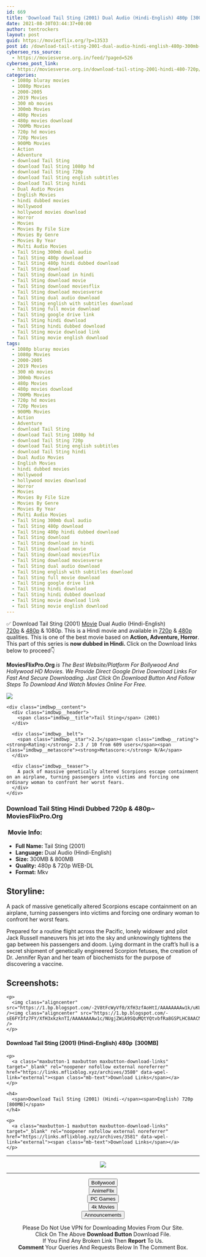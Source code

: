 ```yaml
---
id: 669
title: 'Download Tail Sting (2001) Dual Audio (Hindi-English) 480p [300MB] || 720p [800MB]'
date: 2021-08-30T03:44:37+00:00
author: tentrockers
layout: post
guid: https://moviezflix.org/?p=13533
post id: /download-tail-sting-2001-dual-audio-hindi-english-480p-300mb-720p-800mb/
cyberseo_rss_source:
  - https://moviesverse.org.in/feed/?paged=526
cyberseo_post_link:
  - https://moviesverse.org.in/download-tail-sting-2001-hindi-480-720p/
categories:
  - 1080p bluray movies
  - 1080p Movies
  - 2000-2005
  - 2019 Movies
  - 300 mb movies
  - 300mb Movies
  - 480p Movies
  - 480p movies download
  - 700Mb Movies
  - 720p hd movies
  - 720p Movies
  - 900Mb Movies
  - Action
  - Adventure
  - download Tail Sting
  - download Tail Sting 1080p hd
  - download Tail Sting 720p
  - download Tail Sting english subtitles
  - download Tail Sting hindi
  - Dual Audio Movies
  - English Movies
  - hindi dubbed movies
  - Hollywood
  - hollywood movies download
  - Horror
  - Movies
  - Movies By File Size
  - Movies By Genre
  - Movies By Year
  - Multi Audio Movies
  - Tail Sting 300mb dual audio
  - Tail Sting 480p download
  - Tail Sting 480p hindi dubbed download
  - Tail Sting download
  - Tail Sting download in hindi
  - Tail Sting download movie
  - Tail Sting download moviesflix
  - Tail Sting download moviesverse
  - Tail Sting dual audio download
  - Tail Sting english with subtitles download
  - Tail Sting full movie download
  - Tail Sting google drive link
  - Tail Sting hindi download
  - Tail Sting hindi dubbed download
  - Tail Sting movie download link
  - Tail Sting movie english download
tags:
  - 1080p bluray movies
  - 1080p Movies
  - 2000-2005
  - 2019 Movies
  - 300 mb movies
  - 300mb Movies
  - 480p Movies
  - 480p movies download
  - 700Mb Movies
  - 720p hd movies
  - 720p Movies
  - 900Mb Movies
  - Action
  - Adventure
  - download Tail Sting
  - download Tail Sting 1080p hd
  - download Tail Sting 720p
  - download Tail Sting english subtitles
  - download Tail Sting hindi
  - Dual Audio Movies
  - English Movies
  - hindi dubbed movies
  - Hollywood
  - hollywood movies download
  - Horror
  - Movies
  - Movies By File Size
  - Movies By Genre
  - Movies By Year
  - Multi Audio Movies
  - Tail Sting 300mb dual audio
  - Tail Sting 480p download
  - Tail Sting 480p hindi dubbed download
  - Tail Sting download
  - Tail Sting download in hindi
  - Tail Sting download movie
  - Tail Sting download moviesflix
  - Tail Sting download moviesverse
  - Tail Sting dual audio download
  - Tail Sting english with subtitles download
  - Tail Sting full movie download
  - Tail Sting google drive link
  - Tail Sting hindi download
  - Tail Sting hindi dubbed download
  - Tail Sting movie download link
  - Tail Sting movie english download
---
```

<div class="thecontent clearfix">
  <p>
    ✅ Download Tail Sting (2001) <a href="https://moviesverse.org.in/category/movies/" data-wpel-link="internal">Movie</a> Dual Audio (Hindi-English) <a href="https://moviesverse.org.in/720p-movies/" data-wpel-link="internal">720p</a>&nbsp;&&nbsp;<a href="https://moviesverse.org.in/480p-movies/" data-wpel-link="internal">480p</a> & 1080p. This is a Hindi movie and available in <a href="https://moviesverse.org.in/720p-movies/" data-wpel-link="internal">720p</a>&nbsp;&&nbsp;<a href="https://moviesverse.org.in/480p-movies/" data-wpel-link="internal">480p</a> qualities. This is one of the best movie based on <strong>Action, Adventure, Horror</strong>. This part of this series is <strong>now dubbed in <span>Hindi.&nbsp;</span></strong><span>Click on the Download links below to proceed👇</span>
  </p>
  
  <p>
    <strong><span>MoviesFlixPro.Org&nbsp;</span></strong><em>is The Best Website/Platform For Bollywood And Hollywood HD Movies. We Provide Direct Google Drive Download Links For Fast And Secure Downloading. Just Click On Download Button And Follow Steps To&nbsp;Download And Watch Movies Online For Free.</em>
  </p>
  
  <div class="imdbwp imdbwp--movie dark">
    <div class="imdbwp__thumb">
      <a class="imdbwp__link" target="_blank" title="Tail Sting" href="https://www.imdb.com/title/tt0290884/" rel="nofollow external noopener noreferrer" data-wpel-link="external"><img class="imdbwp__img" src="https://m.media-amazon.com/images/M/MV5BMTkxODE1OTIyM15BMl5BanBnXkFtZTcwMTkxOTQyMQ@@._V1_SX300.jpg" /></a>
    </div>
    
    <div class="imdbwp__content">
      <div class="imdbwp__header">
        <span class="imdbwp__title">Tail Sting</span> (2001)
      </div>
      
      <div class="imdbwp__belt">
        <span class="imdbwp__star">2.3</span><span class="imdbwp__rating"><strong>Rating:</strong> 2.3 / 10 from 609 users</span><span class="imdbwp__metascore"><strong>Metascore:</strong> N/A</span>
      </div>
      
      <div class="imdbwp__teaser">
        A pack of massive genetically altered Scorpions escape containment on an airplane, turning passengers into victims and forcing one ordinary woman to confront her worst fears.
      </div>
    </div>
  </div>
  
  <h3>
    <span>Download Tail Sting Hindi Dubbed 720p & 480p~ MoviesFlixPro.Org</span>
  </h3>
  
  <h3>
    <span>&nbsp;Movie Info:&nbsp;</span>
  </h3>
  
  <ul>
    <li>
      <strong>Full Name: </strong>Tail Sting (2001)
    </li>
    <li>
      <strong>Language:</strong> Dual Audio (Hindi-English)
    </li>
    <li>
      <strong>Size:</strong> 300MB & 800MB
    </li>
    <li>
      <strong>Quality:</strong> 480p & 720p WEB-DL
    </li>
    <li>
      <strong>Format:</strong>&nbsp;Mkv
    </li>
  </ul>
  
  <h2>
    <span>Storyline:</span>
  </h2>
  
  <p>
    A pack of massive genetically altered Scorpions escape containment on an airplane, turning passengers into victims and forcing one ordinary woman to confront her worst fears.
  </p>
  
  <div>
    Prepared for a routine flight across the Pacific, lonely widower and pilot Jack Russell maneuvers his jet into the sky and unknowingly tightens the gap between his passengers and doom. Lying dormant in the craft’s hull is a secret shipment of genetically engineered Scorpion fetuses, the creation of Dr. Jennifer Ryan and her team of biochemists for the purpose of discovering a vaccine.
  </div>
  
  <div class="summary_text">
    <h2>
      <span>Screenshots:</span>
    </h2>
    
    <p>
      <img class="aligncenter" src="https://1.bp.blogspot.com/-2V8tFcWyVf0/XfH3zfAoHtI/AAAAAAAAw1k/uKUiIfK5Qykni8I4JrGkCjbPrE8UDzKCwCNcBGAsYHQ/s1600/Tail%2BSting%2B2001%2Bx264%2B720p%2BHD%2BDual%2BAudio%2BEnglish%2BHindi%2BGOPISAHI.mkv_snapshot_01.10.37.480.jpg" /><img class="aligncenter" src="https://1.bp.blogspot.com/-sE6FY3fz7FY/XfH3xkzknTI/AAAAAAAAw1c/NUgjZWiA9SQuMQtYQtvbfRa8GSPLHC8AACNcBGAsYHQ/s1600/Tail%2BSting%2B2001%2Bx264%2B720p%2BHD%2BDual%2BAudio%2BEnglish%2BHindi%2BGOPISAHI.mkv_snapshot_00.15.00.800.jpg" />
    </p>
  </div>
  
  <div class="inline canwrap">
    <h4>
      <span>Download Tail Sting (2001) (Hindi-English) </span><span>480p&nbsp; [300MB]</span>
    </h4>
    
    <p>
      <a class="maxbutton-1 maxbutton maxbutton-download-links" target="_blank" rel="noopener nofollow external noreferrer" href="https://links.mflixblog.xyz/archives/3580" data-wpel-link="external"><span class="mb-text">Download Links</span></a>
    </p>
    
    <h4>
      <span>Download Tail Sting (2001) (Hindi-</span><span>English) 720p [800MB]</span>
    </h4>
    
    <p>
      <a class="maxbutton-1 maxbutton maxbutton-download-links" target="_blank" rel="noopener nofollow external noreferrer" href="https://links.mflixblog.xyz/archives/3581" data-wpel-link="external"><span class="mb-text">Download Links</span></a>
    </p>
  </div>
</div>

<center>
  </p> 
  
  <hr />
  
  <p>
    <a href="http://gdrivepro.xyz/join.php" data-wpel-link="external" target="_blank" rel="nofollow external noopener noreferrer"><img src="https://i.imgur.com/FhMdWdW.png" /></a>
  </p>
  
  <hr />
  
  <p>
    <a href="https://dogemovies.xyz" target="_blank" data-wpel-link="external" rel="nofollow external noopener noreferrer"><button class="button button5">Bollywood</button></a><br /> <a href="https://animeflix.in" target="_blank" data-wpel-link="external" rel="nofollow external noopener noreferrer"><button class="button button5">AnimeFlix</button></a><br /> <a href="https://gamesflix.net/" target="_blank" data-wpel-link="external" rel="nofollow external noopener noreferrer"><button class="button button5">PC Games</button></a><br /> <a href="https://uhdmovies.in" target="_blank" data-wpel-link="external" rel="nofollow external noopener noreferrer"><button class="button button5">4k Movies</button></a><br /> <a href="https://moviesverse.org.in/announcements/" target="_blank" data-wpel-link="internal" rel="noopener"><button class="button button5">Announcements</button></a>
  </p>
  
  <div class="alert alert-danger">
    Please Do Not Use VPN for Downloading Movies From Our Site.
  </div>
  
  <div class="alert alert-success">
    Click On The Above <strong>Download Button</strong> Download File.
  </div>
  
  <div class="alert alert-warning">
    If You Find Any Broken Link Then <strong>Report</strong> To Us.
  </div>
  
  <div class="alert alert-info">
    <strong>Comment</strong> Your Queries And Requests Below In The Comment Box.
  </div>
  
  <p>
    </center>
  </p>